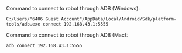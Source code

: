 Command to connect to robot through ADB (Windows):
```
C:/Users/"6406 Guest Account"/AppData/Local/Android/Sdk/platform-tools/adb.exe connect 192.168.43.1:5555
```

Command to connect to robot through ADB (Mac):
```
adb connect 192.168.43.1:5555
```